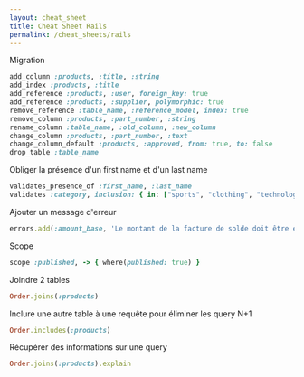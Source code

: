 ```yaml
---
layout: cheat_sheet
title: Cheat Sheet Rails
permalink: /cheat_sheets/rails
---
```


Migration

```ruby
add_column :products, :title, :string
add_index :products, :title
add_reference :products, :user, foreign_key: true
add_reference :products, :supplier, polymorphic: true
remove_reference :table_name, :reference_model, index: true
remove_column :products, :part_number, :string
rename_column :table_name, :old_column, :new_column
change_column :products, :part_number, :text
change_column_default :products, :approved, from: true, to: false
drop_table :table_name
```

Obliger la présence d'un first name et d'un last name

```ruby
validates_presence_of :first_name, :last_name
validates :category, inclusion: { in: ["sports", "clothing", "technology"] }
```

Ajouter un message d'erreur

```ruby
errors.add(:amount_base, 'Le montant de la facture de solde doit être égale au solde restant du devis')
```

Scope

```ruby
scope :published, -> { where(published: true) }
```

Joindre 2 tables

```ruby
Order.joins(:products)
```

Inclure une autre table à une requête pour éliminer les query N+1

```ruby
Order.includes(:products)
```

Récupérer des informations sur une query

```ruby
Order.joins(:products).explain
```
